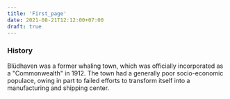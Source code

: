 ```yaml
---
title: 'First_page'
date: 2021-08-21T12:12:00+07:00
draft: true
---
```


### History

Blüdhaven was a former whaling town, which was officially incorporated as a "Commonwealth" in 1912. The town had a generally poor socio-economic populace, owing in part to failed efforts to transform itself into a manufacturing and shipping center.
